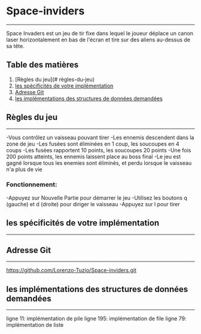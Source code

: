 # Space-inviders
***
Space Invaders est un jeu de tir fixe dans lequel le joueur déplace un canon laser horizontalement en bas de l'écran et tire sur des aliens au-dessus de sa tête.

## Table des matières
1. [Règles du jeu](# règles-du-jeu)
2. [les spécificités de votre implémentation](#les-spécificités-de-votre-implémentation)
3. [Adresse Git](#Adresse-Git)
4. [les implémentations des structures de données demandées](#les-implémentations-des-structures-de-données-demandées)

## Règles du jeu
***
-Vous contrôlez un vaisseau pouvant tirer
-Les ennemis descendent dans la zone de jeu
-Les fusées sont éliminées en 1 coup, les soucoupes en 4 coups
-Les fusées rapportent 10 points, les soucoupes 20 points
-Une fois 200 points atteints, les ennemis laissent place au boss final
-Le jeu est gagné lorsque tous les enemies sont éliminés, et perdu lorsque le vaisseau n'a plus de vie
### Fonctionnement:
-Appuyez sur Nouvelle Partie pour démarrer le jeu
-Utilisez les boutons q (gauche) et d (droite) pour diriger le vaisseau
-Appuyez sur l pour tirer



## les spécificités de votre implémentation
***

## Adresse Git
***
https://github.com/Lorenzo-Tuzio/Space-inviders.git

## les implémentations des structures de données demandées
***
ligne 11: implémentation de pile
ligne 195: implémentation de file
ligne 79: implémentation de liste
